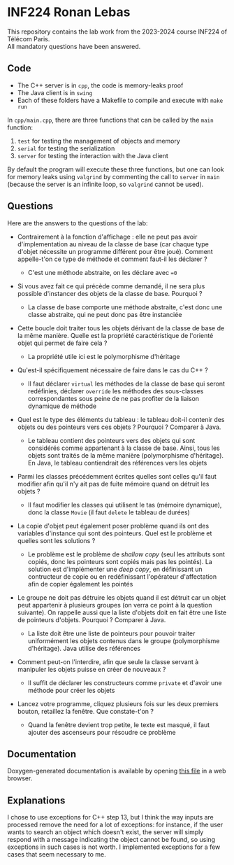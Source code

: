 # INF224 Ronan Lebas
This repository contains the lab work from the 2023-2024 course INF224 of Télécom Paris.  
All mandatory questions have been answered.

## Code
* The C++ server is in `cpp`, the code is memory-leaks proof
* The Java client is in `swing`
* Each of these folders have a Makefile to compile and execute with `make run`

In `cpp/main.cpp`, there are three functions that can be called by the `main` function:
1. `test` for testing the management of objects and memory
2. `serial` for testing the serialization
3. `server` for testing the interaction with the Java client

By default the program will execute these three functions, but one can look for memory leaks using `valgrind` by commenting the call to `server` in `main` (because the server is an infinite loop, so `valgrind` cannot be used).

## Questions
Here are the answers to the questions of the lab:

*  Contrairement à la fonction d'affichage : elle ne peut pas avoir d'implementation au niveau de la classe de base (car chaque type d'objet nécessite un programme différent pour être joué). Comment appelle-t'on ce type de méthode et comment faut-il les déclarer ?
    * C'est une méthode abstraite, on les déclare avec `=0`

* Si vous avez fait ce qui précède comme demandé, il ne sera plus possible d'instancer des objets de la classe de base. Pourquoi ?
    * La classe de base comporte une méthode abstraite, c'est donc une classe abstraite, qui ne peut donc pas être instanciée

* Cette boucle doit traiter tous les objets dérivant de la classe de base de la même manière. Quelle est la propriété caractéristique de l'orienté objet qui permet de faire cela ?
    * La propriété utile ici est le polymorphisme d'héritage

* Qu'est-il spécifiquement nécessaire de faire dans le cas du C++ ? 
    * Il faut déclarer `virtual` les méthodes de la classe de base qui seront redéfinies, déclarer `override` les méthodes des sous-classes correspondantes sous peine de ne pas profiter de la liaison dynamique de méthode

* Quel est le type des éléments du tableau : le tableau doit-il contenir des objets ou des pointeurs vers ces objets ? Pourquoi ? Comparer à Java. 
    * Le tableau contient des pointeurs vers des objets qui sont considérés comme appartenant à la classe de base. Ainsi, tous les objets sont traités de la même manière (polymorphisme d'héritage). En Java, le tableau contiendrait des références vers les objets

* Parmi les classes précédemment écrites quelles sont celles qu'il faut modifier afin qu'il n'y ait pas de fuite mémoire quand on détruit les objets ?
    * Il faut modifier les classes qui utilisent le tas (mémoire dynamique), donc la classe `Movie` (il faut `delete` le tableau de durées)

* La copie d'objet peut également poser problème quand ils ont des variables d'instance qui sont des pointeurs. Quel est le problème et quelles sont les solutions ?
    * Le problème est le problème de *shallow copy* (seul les attributs sont copiés, donc les pointeurs sont copiés mais pas les pointés). La solution est d'implémenter une *deep copy*, en définissant un contructeur de copie ou en redéfinissant l'opérateur d'affectation afin de copier également les pointés

* Le groupe ne doit pas détruire les objets quand il est détruit car un objet peut appartenir à plusieurs groupes (on verra ce point à la question suivante). On rappelle aussi que la liste d'objets doit en fait être une liste de pointeurs d'objets. Pourquoi ? Comparer à Java.
    * La liste doit être une liste de pointeurs pour pouvoir traiter uniformément les objets contenus dans le groupe (polymorphisme d'héritage). Java utilise des références

* Comment peut-on l'interdire, afin que seule la classe servant à manipuler les objets puisse en créer de nouveaux ?
    * Il suffit de déclarer les constructeurs comme `private` et d'avoir une méthode pour créer les objets

* Lancez votre programme, cliquez plusieurs fois sur les deux premiers bouton, retaillez la fenêtre. Que constate-t'on ?
    * Quand la fenêtre devient trop petite, le texte est masqué, il faut ajouter des ascenseurs pour résoudre ce problème

## Documentation
Doxygen-generated documentation is available by opening [this file](docs/html/index.html) in a web browser.

## Explanations
I chose to use exceptions for C++ step 13, but I think the way inputs are processed remove the need for a lot of exceptions: for instance, if the user wants to search an object which doesn't exist, the server will simply respond with a message indicating the object cannot be found, so using exceptions in such cases is not worth. I implemented exceptions for a few cases that seem necessary to me.
